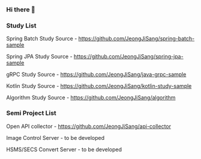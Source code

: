 ### Hi there 👋

### Study List
Spring Batch Study Source - 
https://github.com/JeongJiSang/spring-batch-sample

Spring JPA Study Source - 
https://github.com/JeongJiSang/spring-jpa-sample

gRPC Study Source - 
https://github.com/JeongJiSang/java-grpc-sample

Kotlin Study Source - 
https://github.com/JeongJiSang/kotlin-study-sample

Algorithm Study Source - 
https://github.com/JeongJiSang/algorithm

### Semi Project List
Open API collector - https://github.com/JeongJiSang/api-collector

Image Control Server - to be developed

HSMS/SECS Convert Server - to be developed

<!--
**JeongJiSang/JeongJiSang** is a ✨ _special_ ✨ repository because its `README.md` (this file) appears on your GitHub profile.

Here are some ideas to get you started:

- 🔭 I’m currently working on ...
- 🌱 I’m currently learning ...
- 👯 I’m looking to collaborate on ...
- 🤔 I’m looking for help with ...
- 💬 Ask me about ...
- 📫 How to reach me: ...
- 😄 Pronouns: ...
- ⚡ Fun fact: ...
-->
